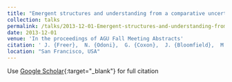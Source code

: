 ```yaml
---
title: "Emergent structures and understanding from a comparative uncertainty analysis of the FUSE rainfall-runoff modelling platform for &amp;gt;1,100 catchments"
collection: talks
permalink: /talks/2013-12-01-Emergent-structures-and-understanding-from-a-comparative-uncertainty-analysis-of-the-FUSE-rainfall-runoff-modelling-platform-for-gt1100-catchments
date: 2013-12-01
venue: 'In the proceedings of AGU Fall Meeting Abstracts'
citation: ' J. {Freer},  N. {Odoni},  G. {Coxon},  J. {Bloomfield},  M. {Clark},  S. {Greene},  P. {Johnes},  C. {Macleod},  S. {Reaney}, &quot;Emergent structures and understanding from a comparative uncertainty analysis of the FUSE rainfall-runoff modelling platform for &amp;amp;gt;1,100 catchments.&quot; In the proceedings of AGU Fall Meeting Abstracts, 2013.'
location: "San Francisco, USA"
---
```

Use [Google Scholar](https://scholar.google.com/scholar?q=Emergent+structures+and+understanding+from+a+comparative+uncertainty+analysis+of+the+FUSE+rainfall+runoff+modelling+platform+for+&amp;gt;1,100+catchments){:target="_blank"} for full citation
